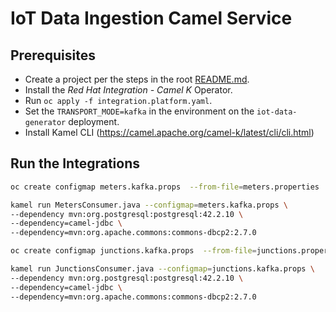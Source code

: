 # IoT Data Ingestion Camel Service

## Prerequisites

* Create a project per the steps in the root [README.md](/README.md).
* Install the *Red Hat Integration - Camel K* Operator.
* Run `oc apply -f integration.platform.yaml`.
* Set the `TRANSPORT_MODE=kafka` in the environment on the `iot-data-generator` deployment.
* Install Kamel CLI (https://camel.apache.org/camel-k/latest/cli/cli.html)

## Run the Integrations

```bash
oc create configmap meters.kafka.props  --from-file=meters.properties

kamel run MetersConsumer.java --configmap=meters.kafka.props \
--dependency mvn:org.postgresql:postgresql:42.2.10 \
--dependency=camel-jdbc \
--dependency=mvn:org.apache.commons:commons-dbcp2:2.7.0

oc create configmap junctions.kafka.props  --from-file=junctions.properties

kamel run JunctionsConsumer.java --configmap=junctions.kafka.props \
--dependency mvn:org.postgresql:postgresql:42.2.10 \
--dependency=camel-jdbc \
--dependency=mvn:org.apache.commons:commons-dbcp2:2.7.0
```

